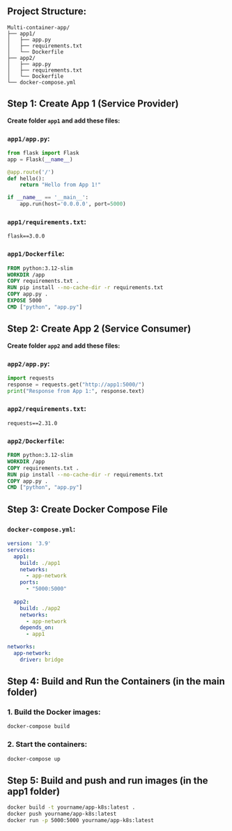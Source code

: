 ## Project Structure:
```
Multi-container-app/
├── app1/
│   ├── app.py
│   ├── requirements.txt
│   └── Dockerfile
├── app2/
│   ├── app.py
│   ├── requirements.txt
│   └── Dockerfile
└── docker-compose.yml
```

## Step 1: Create App 1 (Service Provider)

**Create folder `app1` and add these files:**

### `app1/app.py`:
```python
from flask import Flask
app = Flask(__name__)

@app.route('/')
def hello():
    return "Hello from App 1!"

if __name__ == '__main__':
    app.run(host='0.0.0.0', port=5000)
```

### `app1/requirements.txt`:
```
flask==3.0.0
```

### `app1/Dockerfile`:
```dockerfile
FROM python:3.12-slim
WORKDIR /app
COPY requirements.txt .
RUN pip install --no-cache-dir -r requirements.txt
COPY app.py .
EXPOSE 5000
CMD ["python", "app.py"]
```

## Step 2: Create App 2 (Service Consumer)

**Create folder `app2` and add these files:**

### `app2/app.py`:
```python
import requests
response = requests.get("http://app1:5000/")
print("Response from App 1:", response.text)
```

### `app2/requirements.txt`:
```
requests==2.31.0
```

### `app2/Dockerfile`:
```dockerfile
FROM python:3.12-slim
WORKDIR /app
COPY requirements.txt .
RUN pip install --no-cache-dir -r requirements.txt
COPY app.py .
CMD ["python", "app.py"]
```

## Step 3: Create Docker Compose File

### `docker-compose.yml`:
```yaml
version: '3.9'
services:
  app1:
    build: ./app1
    networks:
      - app-network
    ports:
      - "5000:5000"
  
  app2:
    build: ./app2
    networks:
      - app-network
    depends_on:
      - app1

networks:
  app-network:
    driver: bridge
```

## Step 4: Build and Run the Containers (in the main folder)

### 1. Build the Docker images:
```bash
docker-compose build
```

### 2. Start the containers:
```bash
docker-compose up
```

## Step 5: Build and push and run images (in the app1 folder)
```bash
docker build -t yourname/app-k8s:latest .
docker push yourname/app-k8s:latest
docker run -p 5000:5000 yourname/app-k8s:latest
```
